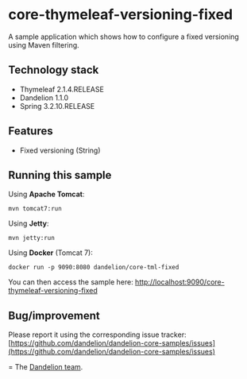 core-thymeleaf-versioning-fixed
=================================================================

A sample application which shows how to configure a fixed versioning using Maven filtering.

## Technology stack

 - Thymeleaf 2.1.4.RELEASE
 - Dandelion 1.1.0
 - Spring 3.2.10.RELEASE

## Features
		
 - Fixed versioning (String)

## Running this sample

Using __Apache Tomcat__:

    mvn tomcat7:run

Using __Jetty__:

    mvn jetty:run

Using __Docker__ (Tomcat 7):

    docker run -p 9090:8080 dandelion/core-tml-fixed

You can then access the sample here: [http://localhost:9090/core-thymeleaf-versioning-fixed](http://localhost:9090/core-thymeleaf-versioning-fixed)

## Bug/improvement

Please report it using the corresponding issue tracker: [https://github.com/dandelion/dandelion-core-samples/issues](https://github.com/dandelion/dandelion-core-samples/issues)

=
The [Dandelion team](http://dandelion.github.io/team/).